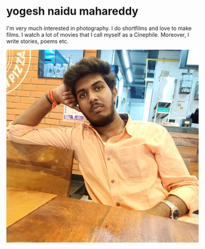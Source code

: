 # yogesh naidu mahareddy
I'm very much interested in photography. I do shortfilms and love to make films. I watch a lot of movies that I call myself as a Cinephile. Moreover, I  write stories, poems etc.

![My Photo](https://github.com/yogesh-naidu/assignment2_Mahareddy/blob/main/WhatsApp%20Image%202023-01-31%20at%203.23.55%20PM.jpeg)